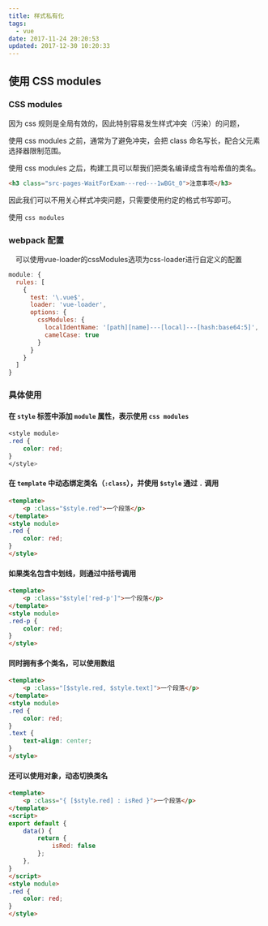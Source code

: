 ```yaml
---
title: 样式私有化
tags:
  - vue
date: 2017-11-24 20:20:53
updated: 2017-12-30 10:20:33
---
```


## 使用 CSS modules

### CSS modules

因为 css 规则是全局有效的，因此特别容易发生样式冲突（污染）的问题，

使用 css modules 之前，通常为了避免冲突，会把 class 命名写长，配合父元素选择器限制范围。

使用 css modules 之后，构建工具可以帮我们把类名编译成含有哈希值的类名。

```html
<h3 class="src-pages-WaitForExam---red---1wBGt_0">注意事项</h3>
```

因此我们可以不用关心样式冲突问题，只需要使用约定的格式书写即可。

使用 `css modules` 

### webpack 配置

　可以使用vue-loader的cssModules选项为css-loader进行自定义的配置


```js
module: {
  rules: [
    {
      test: '\.vue$',
      loader: 'vue-loader',
      options: {
        cssModules: {
          localIdentName: '[path][name]---[local]---[hash:base64:5]',
          camelCase: true
        }
      }
    }
  ]
}
```

### 具体使用

#### 在 `style` 标签中添加 `module` 属性，表示使用 `css modules`

```css
<style module>
.red {
    color: red;
}
</style>
```

#### 在 `template` 中动态绑定类名（`:class`），并使用 `$style` 通过 `.` 调用

```html
<template>
    <p :class="$style.red">一个段落</p>
</template>
<style module>
.red {
    color: red;
}
</style>
```

#### 如果类名包含中划线，则通过中括号调用

```html
<template>
    <p :class="$style['red-p']">一个段落</p>
</template>
<style module>
.red-p {
    color: red;
}
</style>
```

#### 同时拥有多个类名，可以使用数组

```html
<template>
    <p :class="[$style.red, $style.text]">一个段落</p>
</template>
<style module>
.red {
    color: red;
}
.text {
    text-align: center;
}
</style>
```

#### 还可以使用对象，动态切换类名

```html
<template>
    <p :class="{ [$style.red] : isRed }">一个段落</p>
</template>
<script>
export default {
    data() {
        return {
            isRed: false
        };
    },
}
</script>
<style module>
.red {
    color: red;
}
</style>
```
